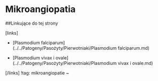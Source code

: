 # Mikroangiopatia





##Linkujące do tej strony

[links]

- [Plasmodium falciparum](../../Patogeny/Pasożyty/Pierwotniaki/Plasmodium falciparum.md)

- [Plasmodium vivax i ovale](../../Patogeny/Pasożyty/Pierwotniaki/Plasmodium vivax i ovale.md)


[/links]
!tag: mikroangiopatie
~

